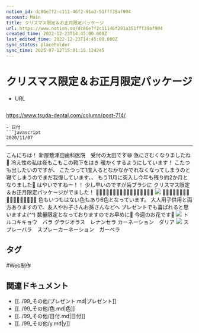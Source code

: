 ```yaml
---
notion_id: dc86e7f2-c111-46f2-91a3-51fff39af904
account: Main
title: クリスマス限定＆お正月限定パッケージ
url: https://www.notion.so/dc86e7f2c11146f291a351fff39af904
created_time: 2022-12-23T14:45:00.000Z
last_edited_time: 2022-12-23T14:45:00.000Z
sync_status: placeholder
sync_time: 2025-07-12T15:01:15.124245
---
```

# クリスマス限定＆お正月限定パッケージ

- URL
  ```javascript
https://www.tsuda-dental.com/column/post-714/
  ```
- 日付
  ```javascript
2020/11/07
  ```
---
こんにちは！
新屋敷津田歯科医院　受付の太田です😄
急にさむくなりましたね🥶
冷え性の私は夜もこもこの靴下をはき
暖かくするようにしています！
こたつも出したいのですが、
こたつって1度入るとなかなかでれなくなってしまうのと
寝てしまうのでまだ我慢しています、、
もう11月に突入し今年も残り約2か月となりました🌟
はやいですねー！！
少し早いのですが歯ブラシに
クリスマス限定＆お正月限定パッケージがでました！
🎄🌟🎍🌟🎄🌟🎍🎇🎁🌟🎄🌟🎍🌟🎄🌟🎍
![](https://www.tsuda-dental.com/column/_data/contribute/images/714_1_18.jpg)
🎄🌟🎍🌟🎄🌟🎍🎇🎁🌟🎄🌟🎍🌟🎄🌟🎍
色もいつもはない色もあり6色となっています。
大人用子供用と両方ありますので、友人やお子さんお孫さんなどへ
プレゼントでも喜ばれると思いますよ(*^^*)
数量限定となっておりますのでお早めに🥰
今週のお花です🌷
![](https://www.tsuda-dental.com/column/_data/contribute/images/714_1_19.jpeg)
トルコキキョウ　バラ
グラジオラス　レナンセラ
カーネーション　ダリア
![](https://www.tsuda-dental.com/column/_data/contribute/images/714_1_20.jpeg)
スプレーバラ　スプレーカーネーション　ガーベラ

## タグ

#Web制作 

## 関連ドキュメント

- [[../99_その他/プレゼント.md|プレゼント]]
- [[../99_その他/色.md|色]]
- [[../99_その他/日付.md|日付]]
- [[../99_その他/y.md|y]]
